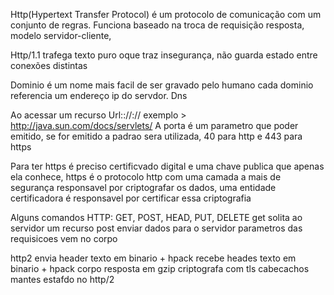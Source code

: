 Http(Hypertext Transfer Protocol) é um protocolo de comunicação com um conjunto de regras. Funciona baseado na troca de requisição resposta, modelo servidor-cliente,

Http/1.1 trafega texto puro oque traz insegurança, não guarda estado entre conexões distintas

Dominio é um nome mais facil de ser gravado pelo humano cada dominio referencia um endereço ip do servdor. Dns

Ao acessar um recurso Url:<protocolo>://<servidor>:<porta>/<caminho>/<recurso>
exemplo > http://java.sun.com/docs/servlets/
A porta é um parametro que poder emitido, se for emitido a padrao sera utilizada, 40 para http e 443 para https

Para ter https é preciso certificvado digital e uma chave publica que apenas ela conhece, https é o protocolo http com uma camada a mais de segurança responsavel por criptografar os dados, uma entidade certificadora é responsavel por certificar essa criptografia

Alguns comandos HTTP: GET, POST, HEAD, PUT, DELETE
get solita ao servidor um recurso
post enviar dados para o servidor parametros das requisicoes vem no corpo


http2
envia header texto em binario + hpack
recebe heades texto em binario + hpack
corpo resposta em gzip 
criptografa com tls
cabecachos mantes estafdo no http/2
